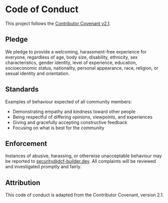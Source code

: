 ﻿# Code of Conduct

This project follows the [Contributor Covenant v2.1](https://www.contributor-covenant.org/version/2/1/code_of_conduct/).

## Pledge

We pledge to provide a welcoming, harassment-free experience for everyone, regardless of age, body size, disability, ethnicity, sex characteristics, gender identity, level of experience, education, socioeconomic status, nationality, personal appearance, race, religion, or sexual identity and orientation.

## Standards

Examples of behaviour expected of all community members:

- Demonstrating empathy and kindness toward other people
- Being respectful of differing opinions, viewpoints, and experiences
- Giving and gracefully accepting constructive feedback
- Focusing on what is best for the community

## Enforcement

Instances of abusive, harassing, or otherwise unacceptable behaviour may be reported to security@dcf-builder.dev. All complaints will be reviewed and investigated promptly and fairly.

## Attribution

This code of conduct is adapted from the Contributor Covenant, version 2.1.
